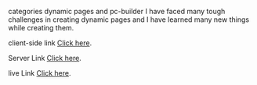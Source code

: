 categories dynamic pages and pc-builder I have faced many tough challenges in creating dynamic pages and I have learned many new things while creating them.

client-side link [Click here](https://github.com/Hasan-Rifat/PC-Builder-Website).

Server Link [Click here](https://github.com/Hasan-Rifat/PC-Builder-Website-server).

live Link [Click here](https://pc-builder-website-omega.vercel.app).
